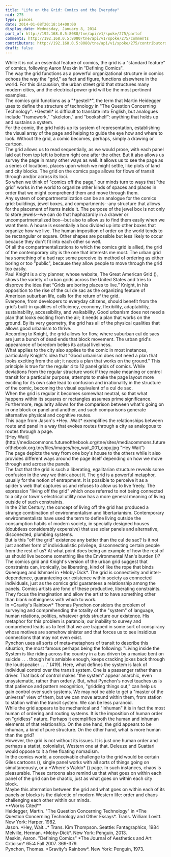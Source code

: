 ```yaml
---
title: "Life on the Grid: Comics and the Everyday"
nid: 275
type: pieces
date: 2014-01-08T20:18:14+00:00
display_date: Wednesday, January 8, 2014
part_of: http://192.168.0.5:8080/tne/api/v1/spoke/275/partof
comments: http://192.168.0.5:8080/tne/api/v1/spoke/275/comments
contributors: http://192.168.0.5:8080/tne/api/v1/spoke/275/contributors
draft: false
---
```


<div> While it is not an essential feature of comics, the grid is a "standard feature" of comics, following Aaron Meskin in "Defining Comics". </div><div></div><div> The way the grid functions as a powerful organizational structure in comics echoes the way the "grid," as fact and figure, functions elsewhere in the world. For this discussion, the urban street grid that structures many modern cities, and the electrical power grid will be the most pertinent examples. </div><div></div><div> The comics grid functions as a "*gestell*", the term that Martin Heidegger uses to define the structure of technology in "The Question Concerning Technology". *Gestell* is difficult to translate into English, but analogues include "framework," "skeleton," and "bookshelf": anything that holds up and sustains a system. </div><div></div><div> For the comic, the grid holds up its system of representation, establishing the visual array of the page and helping to guide the eye how and where to look. Without the grid, a comic becomes, perhaps, simply a drawing or cartoon. </div><div></div><div> The grid allows us to read sequentially, as we would prose, with each panel laid out from top left to bottom right one after the other. But it also allows us survey the page in many other ways as well. It allows us to see the page as a series of locations, places upon which we might settle, like plots of land and city blocks. The grid on the comics page allows for flows of transit through and/or across its loci. </div><div></div><div> So when we think of "comics off the page," our minds turn to ways that "the grid" works in the world to organize other kinds of spaces and places in order that we might comprehend them and move through them. </div><div></div><div> Any system of compartmentalization can be an analogue for the comics grid: buildings, jewel boxes, and compartments--any structure that allows for the placement of items inside it. The purpose of the jewel box is not only to store jewels--we can do that haphazardly in a drawer or uncompartmentalized box--but also to allow us to find them easily when we want them. A house is essentially a box divided up into other boxes that organize how we live. The human imposition of order on the world tends to be rectangular or square. Other shapes are possible but less likely to occur because they don't fit into each other so well. </div><div></div><div> Of all the compartmentalizations to which the comics grid is allied, the grid of the contemporary city is the one that interests me most. The urban grid has something of a bad rap: some perceive its method of ordering as either boring or too "public", because they allow people to move through the grid too easily. </div><div></div><div> Paul Knight is a city planner, whose website, The Great American Grid (<http://www.thegreatamericangrid.com/infographics>), shows the variety of urban grids across the United States and tries to disprove the idea that “Grids are boring places to live.” Knight, in his opposition to the rise of the cul de sac as the organizing feature of American suburban life, calls for the return of the grid. </div><div></div><div> Everyone, from developers to everyday citizens, should benefit from the grid’s built-in qualities of efficiency, economy, flexibility, adaptability, sustainability, accessibility, and walkability. Good urbanism does not need a plan that looks exciting from the air; it needs a plan that works on the ground. By its very geometry, the grid has all of the physical qualities that allows good urbanism to thrive.</div><div></div><div> According to Knight, the grid allows for flow, where suburban cul de sacs are just a bunch of dead ends that block movement. The urban grid's appearance of boredom belies its actual liveliness. </div><div></div><div> What applies to the city also applies to the comic in most instances, particularly Knight's idea that "Good urbanism does not need a plan that looks exciting from the air; it needs a plan that works on the ground." This principle is true for the regular 4 to 12 panel grids of comics. While deviations from the regular structure work if they make meaning or control transit for a particular purpose, attempts to make the page layout more exciting for its own sake lead to confusion and irrationality in the structure of the comic, becoming the visual equivalent of a cul de sac. </div><div></div><div> When the grid is regular it becomes somewhat neutral, so that what happens within its squares or rectangles assumes prime significance. Furthermore, regularity allows for the comparison between what's going on in one block or panel and another, and such comparisons generate alternative physical and cognitive routes. </div><div></div><div> This page from Jason's *Hey...Wait* exemplifies the relationships between route and panel in a way that evokes routes through a city as analogous to routes through a page. </div><div></div><div>![Hey Wait](http://mediacommons.futureofthebook.org/tne/sites/mediacommons.futureofthebook.org.tne/files/images/hey_wait_001_copy.jpg "Hey Wait")</div><div></div><div> The page depicts the way from one boy's house to the others while it also provides different ways around the page itself depending on how we move through and across the panels. </div><div></div><div> The fact that the grid is such a liberating, egalitarian structure reveals some confusion in the way we think about it. The grid is a powerful metaphor, usually for the notion of entrapment. It is possible to perceive it as a spider's web that captures us and refuses to allow us to live freely. The expression "living off the grid" which once referred to not being connected to a city or town's electrical utility now has a more general meaning of living outside of such constraints. </div><div></div><div> In the 21st Century, the concept of living off the grid has produced a strange combination of environmentalism and libertarianism. Contemporary environmentalists have used the term to define living outside the consumption habits of modern society, in specially designed houses (doubtless considerably expensive) that use solar panels and alternative, disconected, plumbing systems. </div><div></div><div> But is this "off the grid" existence any better than the cul de sac? Is it not just another form of individualistic privilege, disconnecting certain people from the rest of us? At what point does being an example of how the rest of us should live become something like the Environmental Man's burden (<http://onbegleystreet.com/>)? </div><div></div><div> The comics grid and Knight's version of the urban grid suggest that constraints can, ironically, be liberating, kind of like the rope that binds Queequeg and Ishmael in *Moby-Dick*. The grid is connectivity and inter-dependence, guaranteeing our existence within society as connected individuals, just as the comics grid guarantees a relationship among the panels. Comics artists are fond of these productive, liberating constraints. They focus the imagination and allow the artist to have something other than blank nothingness with which to work. </div><div></div><div> In *Gravity's Rainbow* Thomas Pynchon considers the problem of surveying and comprehending the totality of the "system" of language, human relations, politics, whatever grids structure our existence. His metaphor for this problem is paranoia; our inability to survey and comprehend leads us to feel that we are trapped in some sort of conspiracy whose motives are somehow sinister and that forces us to see insidious connections that may not even exist. </div><div></div><div> Pynchon uses all sorts of meta-metaphors of transit to describe this situation, the most famous perhaps being the following: "Living inside the System is like riding across the country in a bus driven by a maniac bent on suicide . . . though he's amiable enough, keeps cracking jokes back through the loudspeaker . . ." (419). Here, what defines the system is lack of individual control over the transit system. One is a passenger rather than a driver. That lack of control makes "the system" appear anarchic, even unsystematic, rather than orderly. But, what Pynchon's novel teaches us is that patience and pattern recognition, "gridding things out," can help us gain control over such systems. We may not be able to get a "master of the universe" view of them, but we can move around within them, from station to station within the transit system. We can be less paranoid. </div><div></div><div> While the grid appears to be mechanical and "inhuman" it is in fact the most human of ordering and routing systems. It is the imposition of human order on "gridless" nature. Perhaps it exemplifies both the human and inhuman elements of that relationship. On the one hand, the grid appears to be inhuman, a kind of pure structure. On the other hand, what is more human than the grid? </div><div></div><div> However, the grid is not without its issues. It is just one human order and perhaps a statist, colonialist, Western one at that. Deleuze and Guattari would oppose to it a free floating nomadism. </div><div></div><div> In the comics world, a conceivable challenge to the grid would be certain Giles cartoons (<http://www.cartoons.ac.uk/collections/CG/1/4/1>), single panel works with all sorts of things going on simultaneously, or a *Where's Waldo* (<http://whereswaldo.com/index.html#findwaldo/map1>) page. In such instances, chaos is pleasurable. These cartoons also remind us that what goes on within each panel of the grid can be chaotic, just as what goes on within each city block. </div><div></div><div> Maybe this alternation between the grid and what goes on within each of its panels or blocks is the dialectic of modern Western life: order and chaos challenging each other within our minds.</div><div></div><div>**Works Cited**</div><div></div><div> Heidegger, Martin. "The Question Concerning Technology" in *The Question Concerning Technology and Other Essays*. Trans. William Lovitt. New York: Harper, 1982. </div><div></div><div> Jason. *Hey, Wait...* Trans. Kim Thompson. Seattle: Fantagraphics, 1984</div><div></div><div> Melville, Herman. *Moby-Dick*. New York: Penguin, 2013. </div><div></div><div> Meskin, Aaron. "Defining Comics" *The Journal of Aesthetics and Art Crticism* 65:4 Fall 2007. 369-379.</div><div></div><div> Pynchon, Thomas. *Gravity's Rainbow*. New York: Penguin, 1973. </div>
